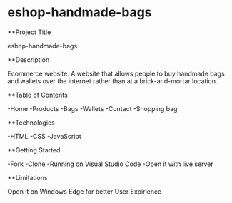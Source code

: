 # eshop-handmade-bags
**Project Title 

eshop-handmade-bags

**Description

Ecommerce website. A website that allows people to buy handmade bags and wallets over the internet rather than at a brick-and-mortar location.

**Table of Contents

-Home
-Products
  -Bags
  -Wallets
-Contact
-Shopping bag

**Technologies 

-HTML
-CSS
-JavaScript

**Getting Started

-Fork
-Clone
-Running on Visual Studio Code
-Open it with live server

**Limitations

Open it on Windows Edge for better User Expirience
